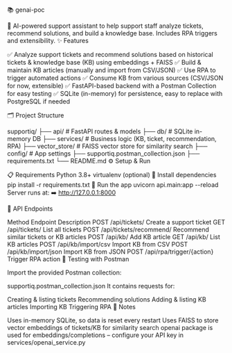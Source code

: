📚 genai-poc

🚀 AI-powered support assistant to help support staff analyze tickets, recommend solutions, and build a knowledge base. Includes RPA triggers and extensibility.
✨ Features

✅ Analyze support tickets and recommend solutions based on historical tickets & knowledge base (KB) using embeddings + FAISS
✅ Build & maintain KB articles (manually and import from CSV/JSON)
✅ Use RPA to trigger automated actions
✅ Consume KB from various sources (CSV/JSON for now, extensible)
✅ FastAPI-based backend with a Postman Collection for easy testing
✅ SQLite (in-memory) for persistence, easy to replace with PostgreSQL if needed

🗂 Project Structure

supportiq/
├── api/                 # FastAPI routes & models
├── db/                  # SQLite in-memory DB
├── services/            # Business logic (KB, ticket, recommendation, RPA)
├── vector_store/        # FAISS vector store for similarity search
├── config/              # App settings
├── supportiq.postman_collection.json
├── requirements.txt
└── README.md
⚙️ Setup & Run

📋 Requirements
Python 3.8+
virtualenv (optional)
🔧 Install dependencies
pip install -r requirements.txt
🚀 Run the app
uvicorn api.main:app --reload
Server runs at:
➡️ http://127.0.0.1:8000

📮 API Endpoints

Method	Endpoint	Description
POST	/api/tickets/	Create a support ticket
GET	/api/tickets/	List all tickets
POST	/api/tickets/recommend/	Recommend similar tickets or KB articles
POST	/api/kb/	Add KB article
GET	/api/kb/	List KB articles
POST	/api/kb/import/csv	Import KB from CSV
POST	/api/kb/import/json	Import KB from JSON
POST	/api/rpa/trigger/{action}	Trigger RPA action
🧪 Testing with Postman

Import the provided Postman collection:

supportiq.postman_collection.json
It contains requests for:

Creating & listing tickets
Recommending solutions
Adding & listing KB articles
Importing KB
Triggering RPA
🧹 Notes

Uses in-memory SQLite, so data is reset every restart
Uses FAISS to store vector embeddings of tickets/KB for similarity search
openai package is used for embeddings/completions – configure your API key in services/openai_service.py
